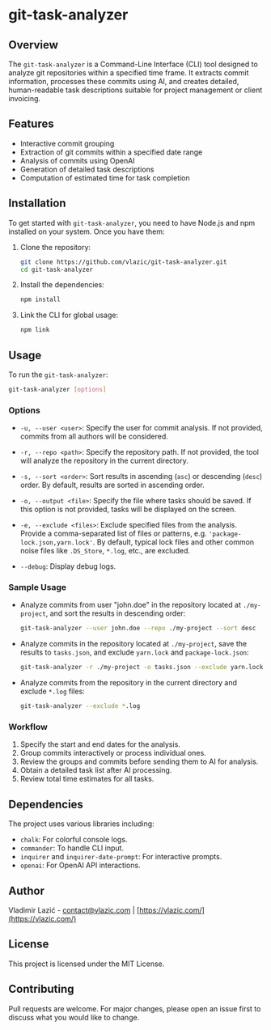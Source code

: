 # git-task-analyzer

## Overview

The `git-task-analyzer` is a Command-Line Interface (CLI) tool designed to analyze git repositories within a specified time frame. It extracts commit information, processes these commits using AI, and creates detailed, human-readable task descriptions suitable for project management or client invoicing.

## Features

- Interactive commit grouping
- Extraction of git commits within a specified date range
- Analysis of commits using OpenAI
- Generation of detailed task descriptions
- Computation of estimated time for task completion

## Installation

To get started with `git-task-analyzer`, you need to have Node.js and npm installed on your system. Once you have them:

1. Clone the repository:

   ```bash
   git clone https://github.com/vlazic/git-task-analyzer.git
   cd git-task-analyzer
   ```

2. Install the dependencies:

   ```bash
   npm install
   ```

3. Link the CLI for global usage:
   ```bash
   npm link
   ```

## Usage

To run the `git-task-analyzer`:

```bash
git-task-analyzer [options]
```

### Options

- `-u, --user <user>`: Specify the user for commit analysis. If not provided, commits from all authors will be considered.

- `-r, --repo <path>`: Specify the repository path. If not provided, the tool will analyze the repository in the current directory.

- `-s, --sort <order>`: Sort results in ascending (`asc`) or descending (`desc`) order. By default, results are sorted in ascending order.

- `-o, --output <file>`: Specify the file where tasks should be saved. If this option is not provided, tasks will be displayed on the screen.

- `-e, --exclude <files>`: Exclude specified files from the analysis. Provide a comma-separated list of files or patterns, e.g. `'package-lock.json,yarn.lock'`. By default, typical lock files and other common noise files like `.DS_Store`, `*.log`, etc., are excluded.

- `--debug`: Display debug logs.

### Sample Usage

- Analyze commits from user "john.doe" in the repository located at `./my-project`, and sort the results in descending order:

  ```bash
  git-task-analyzer --user john.doe --repo ./my-project --sort desc
  ```

- Analyze commits in the repository located at `./my-project`, save the results to `tasks.json`, and exclude `yarn.lock` and `package-lock.json`:

  ```bash
  git-task-analyzer -r ./my-project -o tasks.json --exclude yarn.lock,package-lock.json
  ```

- Analyze commits from the repository in the current directory and exclude `*.log` files:
  ```bash
  git-task-analyzer --exclude *.log
  ```

### Workflow

1. Specify the start and end dates for the analysis.
2. Group commits interactively or process individual ones.
3. Review the groups and commits before sending them to AI for analysis.
4. Obtain a detailed task list after AI processing.
5. Review total time estimates for all tasks.

## Dependencies

The project uses various libraries including:

- `chalk`: For colorful console logs.
- `commander`: To handle CLI input.
- `inquirer` and `inquirer-date-prompt`: For interactive prompts.
- `openai`: For OpenAI API interactions.

## Author

Vladimir Lazić - [contact@vlazic.com](mailto:contact@vlazic.com) | [https://vlazic.com/](https://vlazic.com/)

## License

This project is licensed under the MIT License.

## Contributing

Pull requests are welcome. For major changes, please open an issue first to discuss what you would like to change.
